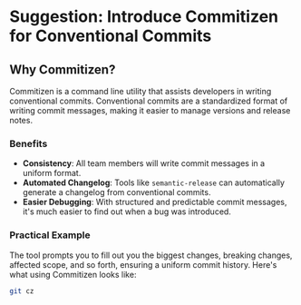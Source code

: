 # Suggestion: Introduce Commitizen for Conventional Commits

## Why Commitizen?

Commitizen is a command line utility that assists developers in writing conventional commits. Conventional commits are a standardized format of writing commit messages, making it easier to manage versions and release notes.

### Benefits

- **Consistency**: All team members will write commit messages in a uniform format.
- **Automated Changelog**: Tools like `semantic-release` can automatically generate a changelog from conventional commits.
- **Easier Debugging**: With structured and predictable commit messages, it's much easier to find out when a bug was introduced.
  
### Practical Example

The tool prompts you to fill out you the biggest changes, breaking changes, affected scope, and so forth, ensuring a uniform commit history. Here's what using Commitizen looks like:

```bash
git cz
```
